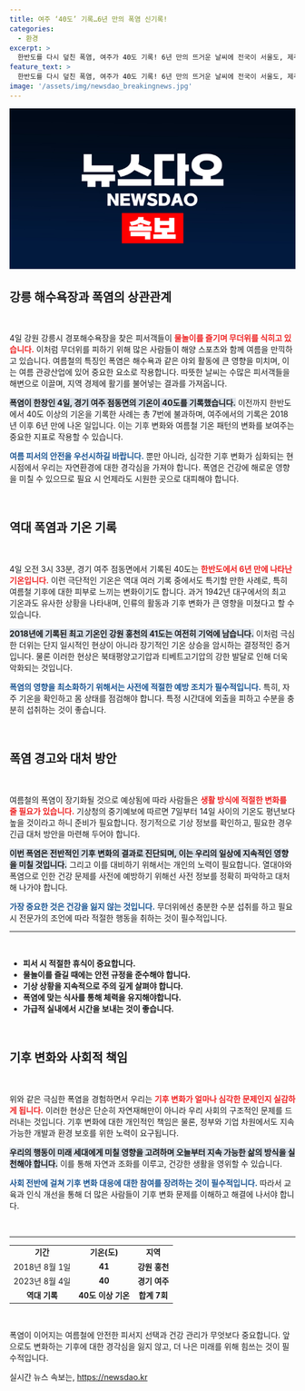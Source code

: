 ```yaml
---
title: 여주 ‘40도’ 기록…6년 만의 폭염 신기록!
categories:
  - 환경
excerpt: >
  한반도를 다시 덮친 폭염, 여주가 40도 기록! 6년 만의 뜨거운 날씨에 전국이 서울도, 제주도도 폭염특보로 고통받고 있습니다. 최악의 더위는 언제까지? 클릭해서 자세히 알아보세요!
feature_text: >
  한반도를 다시 덮친 폭염, 여주가 40도 기록! 6년 만의 뜨거운 날씨에 전국이 서울도, 제주도도 폭염특보로 고통받고 있습니다. 최악의 더위는 언제까지? 클릭해서 자세히 알아보세요!
image: '/assets/img/newsdao_breakingnews.jpg'
---
```


<p><img src="/assets/img/newsdao_breakingnews.jpg" alt="pcversion 속보" /></p>

<h2 data-ke-size="size26">강릉 해수욕장과 폭염의 상관관계</h2>

<p data-ke-size="size16">&nbsp;</p>

<p>4일 강원 강릉시 경포해수욕장을 찾은 피서객들이 <b><span style="color: #ee2323;">물놀이를 즐기며 무더위를 식히고 있습니다.</span></b> 이처럼 무더위를 피하기 위해 많은 사람들이 해양 스포츠와 함께 여름을 만끽하고 있습니다. 여름철의 특징인 폭염은 해수욕과 같은 야외 활동에 큰 영향을 미치며, 이는 여름 관광산업에 있어 중요한 요소로 작용합니다. 따뜻한 날씨는 수많은 피서객들을 해변으로 이끌며, 지역 경제에 활기를 불어넣는 결과를 가져옵니다.</p>

<p><b><span style="background-color: #21538527;">폭염이 한창인 4일, 경기 여주 점동면의 기온이 40도를 기록했습니다.</span></b> 이전까지 한반도에서 40도 이상의 기온을 기록한 사례는 총 7번에 불과하며, 여주에서의 기록은 2018년 이후 6년 만에 나온 일입니다. 이는 기후 변화와 여름철 기온 패턴의 변화를 보여주는 중요한 지표로 작용할 수 있습니다.</p>

<p><b><span style="color: #1a5490;">여름 피서의 안전을 우선시하길 바랍니다.</span></b> 뿐만 아니라, 심각한 기후 변화가 심화되는 현시점에서 우리는 자연환경에 대한 경각심을 가져야 합니다. 폭염은 건강에 해로운 영향을 미칠 수 있으므로 필요 시 언제라도 시원한 곳으로 대피해야 합니다.</p>

<p data-ke-size="size16">&nbsp;</p>

<h2 data-ke-size="size26">역대 폭염과 기온 기록</h2>

<p data-ke-size="size16">&nbsp;</p>

<p>4일 오전 3시 33분, 경기 여주 점동면에서 기록된 40도는 <b><span style="color: #ee2323;">한반도에서 6년 만에 나타난 기온입니다.</span></b> 이런 극단적인 기온은 역대 여러 기록 중에서도 특기할 만한 사례로, 특히 여름철 기후에 대한 피부로 느끼는 변화이기도 합니다. 과거 1942년 대구에서의 최고 기온과도 유사한 상황을 나타내며, 인류의 활동과 기후 변화가 큰 영향을 미쳤다고 할 수 있습니다.</p>

<p><b><span style="background-color: #21538527;">2018년에 기록된 최고 기온인 강원 홍천의 41도는 여전히 기억에 남습니다.</span></b> 이처럼 극심한 더위는 단지 일시적인 현상이 아니라 장기적인 기온 상승을 암시하는 결정적인 증거입니다. 물론 이러한 현상은 북태평양고기압과 티베트고기압의 강한 발달로 인해 더욱 악화되는 것입니다.</p>

<p><b><span style="color: #1a5490;">폭염의 영향을 최소화하기 위해서는 사전에 적절한 예방 조치가 필수적입니다.</span></b> 특히, 자주 기온을 확인하고 몸 상태를 점검해야 합니다. 특정 시간대에 외출을 피하고 수분을 충분히 섭취하는 것이 좋습니다.</p>

<p data-ke-size="size16">&nbsp;</p>

<h2 data-ke-size="size26">폭염 경고와 대처 방안</h2>

<p data-ke-size="size16">&nbsp;</p>

<p>여름철의 폭염이 장기화될 것으로 예상됨에 따라 사람들은 <b><span style="color: #ee2323;">생활 방식에 적절한 변화를 줄 필요가 있습니다.</span></b> 기상청의 중기예보에 따르면 7일부터 14일 사이의 기온도 평년보다 높을 것이라고 하니 준비가 필요합니다. 정기적으로 기상 정보를 확인하고, 필요한 경우 긴급 대처 방안을 마련해 두어야 합니다.</p>

<p><b><span style="background-color: #21538527;">이번 폭염은 전반적인 기후 변화의 결과로 진단되며, 이는 우리의 일상에 지속적인 영향을 미칠 것입니다.</span></b> 그리고 이를 대비하기 위해서는 개인의 노력이 필요합니다. 열대야와 폭염으로 인한 건강 문제를 사전에 예방하기 위해선 사전 정보를 정확히 파악하고 대처해 나가야 합니다.</p>

<p><b><span style="color: #1a5490;">가장 중요한 것은 건강을 잃지 않는 것입니다.</span></b> 무더위에선 충분한 수분 섭취를 하고 필요 시 전문가의 조언에 따라 적절한 행동을 취하는 것이 필수적입니다.</p>

<hr />

<p data-ke-size="size16">&nbsp;</p>

<ul>
<li><b>피서 시 적절한 휴식이 중요합니다.</b></li>
<li><b>물놀이를 즐길 때에는 안전 규정을 준수해야 합니다.</b></li>
<li><b>기상 상황을 지속적으로 주의 깊게 살펴야 합니다.</b></li>
<li><b>폭염에 맞는 식사를 통해 체력을 유지해야합니다.</b></li>
<li><b>가급적 실내에서 시간을 보내는 것이 좋습니다.</b></li>
</ul>

<p data-ke-size="size16">&nbsp;</p>

<h2 data-ke-size="size26">기후 변화와 사회적 책임</h2>

<p data-ke-size="size16">&nbsp;</p>

<p>위와 같은 극심한 폭염을 경험하면서 우리는 <b><span style="color: #ee2323;">기후 변화가 얼마나 심각한 문제인지 실감하게 됩니다.</span></b> 이러한 현상은 단순히 자연재해만이 아니라 우리 사회의 구조적인 문제를 드러내는 것입니다. 기후 변화에 대한 개인적인 책임은 물론, 정부와 기업 차원에서도 지속 가능한 개발과 환경 보호를 위한 노력이 요구됩니다.</p>

<p><b><span style="background-color: #21538527;">우리의 행동이 미래 세대에게 미칠 영향을 고려하며 오늘부터 지속 가능한 삶의 방식을 실천해야 합니다.</span></b> 이를 통해 자연과 조화를 이루고, 건강한 생활을 영위할 수 있습니다. </p>

<p><b><span style="color: #1a5490;">사회 전반에 걸쳐 기후 변화 대응에 대한 참여를 장려하는 것이 필수적입니다.</span></b> 따라서 교육과 인식 개선을 통해 더 많은 사람들이 기후 변화 문제를 이해하고 해결에 나서야 합니다.</p>

<p data-ke-size="size16">&nbsp;</p>

<hr />

<table>
<tr>
<td style="text-align: center; height: 17px;"><b>기간</b></td>
<td style="text-align: center; height: 17px;"><b>기온(도)</b></td>
<td style="text-align: center; height: 17px;"><b>지역</b></td>
</tr>
<tr>
<td style="text-align: center; height: 17px;">2018년 8월 1일</td>
<td style="text-align: center; height: 17px;"><b>41</b></td>
<td style="text-align: center; height: 17px;"><b>강원 홍천</b></td>
</tr>
<tr>
<td style="text-align: center; height: 17px;">2023년 8월 4일</td>
<td style="text-align: center; height: 17px;"><b>40</b></td>
<td style="text-align: center; height: 17px;"><b>경기 여주</b></td>
</tr>
<tr>
<td style="text-align: center; height: 17px;"><b>역대 기록</b></td>
<td style="text-align: center; height: 17px;"><b>40도 이상 기온</b></td>
<td style="text-align: center; height: 17px;"><b>합계 7회</b></td>
</tr>
</table>

<p data-ke-size="size16">&nbsp;</p>

<p>폭염이 이어지는 여름철에 안전한 피서지 선택과 건강 관리가 무엇보다 중요합니다. 앞으로도 변화하는 기후에 대한 경각심을 잃지 않고, 더 나은 미래를 위해 힘쓰는 것이 필수적입니다.</p>
실시간 뉴스 속보는, <a href="https://newsdao.kr" rel="dofollow">https://newsdao.kr</a>


